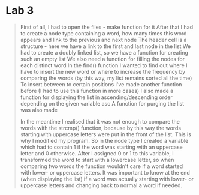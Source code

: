 # Lab 3

> First of all, I had to open the files - make function for it
> After that I had to create a node type containing a word, how many times this word appears and link to the previous and next node
> The header cell is a structure - here we have a link to the first and last node in the list
> We had to create a doubly linked list, so we have a function for creating such an empty list
> We also need a function for filling the nodes for each distinct word
> In the find() function I wanted to find out where I have to insert the new word or where to increase the frequency by comparing the words
> (by this way, my list remains sorted all the time)
> To insert between to certain positions I've made another function before (I had to use this function in more cases)
> I also made a function for displaying the list in ascending/descending order depending on the given variable asc
> A function for purging the list was also made
>
> In the meantime I realised that it was not enough to compare the words with the strcmp() function, because by this way the words
> starting with uppercase letters were put in the front of the list. This is why I modified my program. So in the node type I created
> a variable which had to contain 1 if the word was starting with an uppercase letter and 0 otherwise. After I assigned 0 or 1 to this 
> variable, I transformed the word to start with a lowercase letter, so when comparing two words the function wouldn't care if a word started 
> with lower- or uppercase letters. It was important to know at the end (when displaying the list) if a word was actually starting with 
> lower- or uppercase letters and changing back to normal a word if needed.


